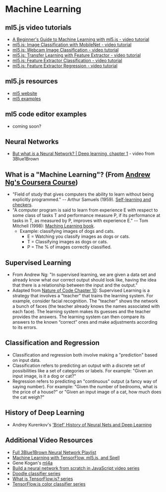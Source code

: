 # Machine Learning

## ml5.js video tutorials
* [A Beginner's Guide to Machine Learning with ml5.js - video tutorial](https://youtu.be/jmznx0Q1fP0?list=PLRqwX-V7Uu6YPSwT06y_AEYTqIwbeam3y)
* [ml5.js: Image Classification with MobileNet - video tutorial](https://youtu.be/yNkAuWz5lnY?list=PLRqwX-V7Uu6YPSwT06y_AEYTqIwbeam3y)
* [ml5.js: Webcam Image Classification - video tutorial](https://youtu.be/D9BoBSkLvFo?list=PLRqwX-V7Uu6YPSwT06y_AEYTqIwbeam3y)
* [ml5.js: Transfer Learning with Feature Extractor - video tutorial](https://youtu.be/kRpZ5OqUY6Y?list=PLRqwX-V7Uu6YPSwT06y_AEYTqIwbeam3y)
* [ml5.js: Feature Extractor Classification - video tutorial](https://youtu.be/eeO-rWYFuG0?list=PLRqwX-V7Uu6YPSwT06y_AEYTqIwbeam3y)
* [ml5.js: Feature Extractor Regression - video tutorial](https://youtu.be/aKgq0m1YjvQ?list=PLRqwX-V7Uu6YPSwT06y_AEYTqIwbeam3y)

## ml5.js resources
* [ml5 website](https://ml5js.org)
* [ml5 examples](https://github.com/ml5js/ml5-examples/)

## ml5 code editor examples
* coming soon?

## Neural Networks
* [But what *is* a Neural Network? | Deep learning, chapter 1](https://youtu.be/aircAruvnKk) - video from 3Blue1Brown

## What is a "Machine Learning"? (From [Andrew Ng's Coursera Course](https://www.coursera.org/learn/machine-learning))
* "Field of study that gives computers the ability to learn without being explicitly programmed." -- Arthur Samuels (1959). [Self-learning and checkers](https://en.wikipedia.org/wiki/Arthur_Samuel#Computer_checkers_.28draughts.29_development).
* "A computer program is said to learn from experience E with respect to some class of tasks T and performance measure P, if its performance at tasks in T, as measured by P, improves with experience E." -- Tom Mitchell (1998): [Maching Learning book](http://amzn.to/2nLdRgQ).
  * Example: classifying images of dogs and cats.
    * E = Watching you classify images as dogs or cats.
    * T = Classifying images as dogs or cats.
    * P = The % of images correctly classified.

## Supervised Learning
* From Andrew Ng: "In supervised learning, we are given a data set and already know what our correct output should look like, having the idea that there is a relationship between the input and the output."
* Adapted from [Nature of Code Chapter 10](http://natureofcode.com/book/chapter-10-neural-networks/): Supervised Learning is a strategy that involves a "teacher" that trains the learning system. For example, consider facial recognition. The "teacher" shows the network a bunch of faces (the teacher already knows the names associated with each face). The learning system makes its guesses and the teacher provides the answers. The learning system can then compare its answers to the known “correct” ones and make adjustments according to its errors.

## Classification and Regression
* Classification and regression both involve making a "prediction" based on input data.
* Classification refers to predicting an output with a discrete set of possibilities like a set of categories or labels. For example: "Given an input image, is it a dog or cat?"
* Regression refers to predicting an "continuous" output (a fancy way of saying number). For example: "Given the number of bedrooms, what is the price of a house?" or "Given an input image of a cat, how much does the cat weigh?"

## History of Deep Learning
* Andrey Kurenkov's ['Brief' History of Neural Nets and Deep Learning](http://www.andreykurenkov.com/writing/a-brief-history-of-neural-nets-and-deep-learning/)


## Additional Video Resources
* [Full 3Blue1Brown Neural Network Playlist](https://www.youtube.com/playlist?list=PLZHQObOWTQDNU6R1_67000Dx_ZCJB-3pi)
* [Machine Learning with TensorFlow, ml5.js, and Spell](https://www.youtube.com/playlist?list=PLRqwX-V7Uu6Y6kSfxOjq5zk4gkDK8q_n1)
* Gene Kogan's [ml4a](https://ml4a.github.io/)
* [Build a neural network from scratch in JavaScript video series](https://www.youtube.com/playlist?list=PLRqwX-V7Uu6Y7MdSCaIfsxc561QI0U0Tb)
* [Doodle classifier series](https://www.youtube.com/playlist?list=PLRqwX-V7Uu6Zs14zKVuTuit6jApJgoYZQ)
* [What is TensorFlow.js? series](https://youtu.be/Qt3ZABW5lD0?list=PLRqwX-V7Uu6YIeVA3dNxbR9PYj4wV31oQ)
* [TensorFlow.js color classifier series](https://www.youtube.com/playlist?list=PLRqwX-V7Uu6bmMRCIoTi72aNWHo7epX4L)
